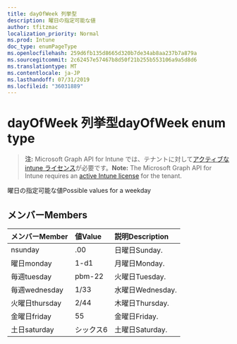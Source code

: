 ```yaml
---
title: dayOfWeek 列挙型
description: 曜日の指定可能な値
author: tfitzmac
localization_priority: Normal
ms.prod: Intune
doc_type: enumPageType
ms.openlocfilehash: 259d6fb135d8665d320b7de34ab8aa237b7a879a
ms.sourcegitcommit: 2c62457e57467b8d50f21b255b553106a9a5d8d6
ms.translationtype: MT
ms.contentlocale: ja-JP
ms.lasthandoff: 07/31/2019
ms.locfileid: "36031889"
---
```

# <a name="dayofweek-enum-type"></a><span data-ttu-id="e6211-103">dayOfWeek 列挙型</span><span class="sxs-lookup"><span data-stu-id="e6211-103">dayOfWeek enum type</span></span>

> <span data-ttu-id="e6211-104">**注:** Microsoft Graph API for Intune では、テナントに対して[アクティブな intune ライセンス](https://go.microsoft.com/fwlink/?linkid=839381)が必要です。</span><span class="sxs-lookup"><span data-stu-id="e6211-104">**Note:** The Microsoft Graph API for Intune requires an [active Intune license](https://go.microsoft.com/fwlink/?linkid=839381) for the tenant.</span></span>

<span data-ttu-id="e6211-105">曜日の指定可能な値</span><span class="sxs-lookup"><span data-stu-id="e6211-105">Possible values for a weekday</span></span>

## <a name="members"></a><span data-ttu-id="e6211-106">メンバー</span><span class="sxs-lookup"><span data-stu-id="e6211-106">Members</span></span>
|<span data-ttu-id="e6211-107">メンバー</span><span class="sxs-lookup"><span data-stu-id="e6211-107">Member</span></span>|<span data-ttu-id="e6211-108">値</span><span class="sxs-lookup"><span data-stu-id="e6211-108">Value</span></span>|<span data-ttu-id="e6211-109">説明</span><span class="sxs-lookup"><span data-stu-id="e6211-109">Description</span></span>|
|:---|:---|:---|
|<span data-ttu-id="e6211-110">n</span><span class="sxs-lookup"><span data-stu-id="e6211-110">sunday</span></span>|<span data-ttu-id="e6211-111">.0</span><span class="sxs-lookup"><span data-stu-id="e6211-111">0</span></span>|<span data-ttu-id="e6211-112">日曜日</span><span class="sxs-lookup"><span data-stu-id="e6211-112">Sunday.</span></span>|
|<span data-ttu-id="e6211-113">曜日</span><span class="sxs-lookup"><span data-stu-id="e6211-113">monday</span></span>|<span data-ttu-id="e6211-114">1-d</span><span class="sxs-lookup"><span data-stu-id="e6211-114">1</span></span>|<span data-ttu-id="e6211-115">月曜日</span><span class="sxs-lookup"><span data-stu-id="e6211-115">Monday.</span></span>|
|<span data-ttu-id="e6211-116">毎週</span><span class="sxs-lookup"><span data-stu-id="e6211-116">tuesday</span></span>|<span data-ttu-id="e6211-117">pbm-2</span><span class="sxs-lookup"><span data-stu-id="e6211-117">2</span></span>|<span data-ttu-id="e6211-118">火曜日</span><span class="sxs-lookup"><span data-stu-id="e6211-118">Tuesday.</span></span>|
|<span data-ttu-id="e6211-119">毎週</span><span class="sxs-lookup"><span data-stu-id="e6211-119">wednesday</span></span>|<span data-ttu-id="e6211-120">1/3</span><span class="sxs-lookup"><span data-stu-id="e6211-120">3</span></span>|<span data-ttu-id="e6211-121">水曜日</span><span class="sxs-lookup"><span data-stu-id="e6211-121">Wednesday.</span></span>|
|<span data-ttu-id="e6211-122">火曜日</span><span class="sxs-lookup"><span data-stu-id="e6211-122">thursday</span></span>|<span data-ttu-id="e6211-123">2/4</span><span class="sxs-lookup"><span data-stu-id="e6211-123">4</span></span>|<span data-ttu-id="e6211-124">木曜日</span><span class="sxs-lookup"><span data-stu-id="e6211-124">Thursday.</span></span>|
|<span data-ttu-id="e6211-125">金曜日</span><span class="sxs-lookup"><span data-stu-id="e6211-125">friday</span></span>|<span data-ttu-id="e6211-126">5</span><span class="sxs-lookup"><span data-stu-id="e6211-126">5</span></span>|<span data-ttu-id="e6211-127">金曜日</span><span class="sxs-lookup"><span data-stu-id="e6211-127">Friday.</span></span>|
|<span data-ttu-id="e6211-128">土日</span><span class="sxs-lookup"><span data-stu-id="e6211-128">saturday</span></span>|<span data-ttu-id="e6211-129">シックス</span><span class="sxs-lookup"><span data-stu-id="e6211-129">6</span></span>|<span data-ttu-id="e6211-130">土曜日</span><span class="sxs-lookup"><span data-stu-id="e6211-130">Saturday.</span></span>|




